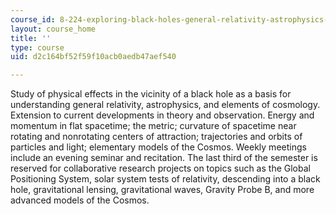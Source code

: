 ```yaml
---
course_id: 8-224-exploring-black-holes-general-relativity-astrophysics-spring-2003
layout: course_home
title: ''
type: course
uid: d2c164bf52f59f10acb0aedb47aef540

---
```

Study of physical effects in the vicinity of a black hole as a basis for understanding general relativity, astrophysics, and elements of cosmology. Extension to current developments in theory and observation. Energy and momentum in flat spacetime; the metric; curvature of spacetime near rotating and nonrotating centers of attraction; trajectories and orbits of particles and light; elementary models of the Cosmos. Weekly meetings include an evening seminar and recitation. The last third of the semester is reserved for collaborative research projects on topics such as the Global Positioning System, solar system tests of relativity, descending into a black hole, gravitational lensing, gravitational waves, Gravity Probe B, and more advanced models of the Cosmos.
